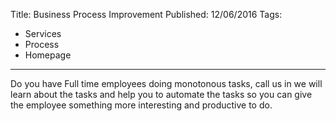 Title: Business Process Improvement
Published: 12/06/2016
Tags:
  - Services
  - Process
  - Homepage
---
Do you have Full time employees doing monotonous tasks, call us in we will learn about the tasks and help you to automate the tasks so you can give the employee something more interesting and productive to do.